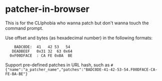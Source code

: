 # patcher-in-browser
This is for the CLIphobia who wanna patch but don't wanna touch the command prompt.

Use offset and bytes (as hexadecimal number) in the following formats:

        BADC0DE:  41   42 53   54
       DEADBEEF   0x31 32  63 0x64
      0xF00DFACE  : CA FE 0xBA  BE

Support pre-defined patches in URL hash, such as `#{"name":"a_patcher_name","patches":"BADC0DE-41-42-53-54.F00DFACE-CA-FE-BA-BE"}`
